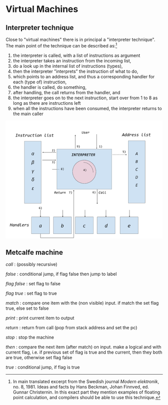 # Virtual Machines

## Interpreter technique

Close to "virtual machines" there is in principal a "interpreter technique".
The main point of the technique can be described as:[^5]

[^5]: In main translated excerpt from the Swedish journal *Modern elektronik*, no. 8, 1981.
Ideas and facts by Hans Beckman, Johan Finnved, ed. Gunnar Christernin. In this exact part
they mention examples of floating point calculation, and compilers should be able to use
this technique.

1. the interpreter is called, with a list of instructions as argument
2. the interpreter takes an instruction from the incoming list,
3. do a look up in the internal list of instructions (types),
4. then the interpreter ”interprets” the instruction of what to do,
5. which points to an address list, and thus a corresponding handler for each (type of) instruction,
6. the handler is called, do something,
7. after handling, the call returns from the handler, and
8. the interpreter goes on to the next instruction, start over from 1 to 8 as long as there are instructions left
9. when all the instructions have been consumed, the interpreter returns to the main caller

![Principles of an interpreter technique](../assets/images/interpreter.png)


## Metcalfe machine

_call <label>_
: (possibly recursive)

_false <label>_
: conditional jump, if flag false then jump to label

_flag false_
: set flag to false

_flag true_
: set flag to true

_match <item>_
: compare one item with the (non visible) input. if match the set flag true, else set to false

_print <item>_
: print current item to output

_return_
: return from call (pop from stack address and set the pc)

_stop_
: stop the machine

_then <item>_
: compare the next item (after match) on input. make a logical and with current flag, i.e. if previous set of flag is true and the current, then they both are true, otherwise set flag false

_true <label>_
: conditional jump, if flag is true



